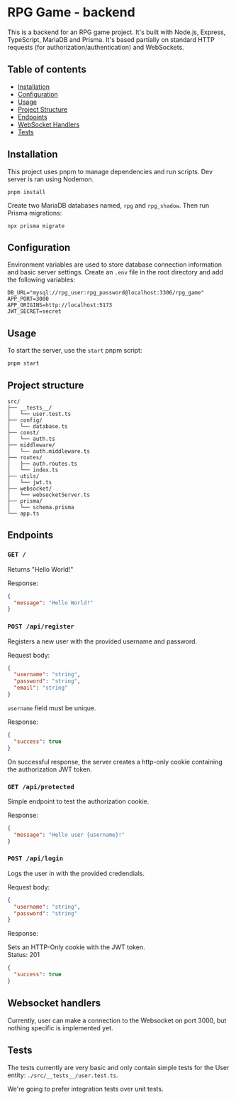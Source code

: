 # RPG Game - backend

This is a backend for an RPG game project. It's built with Node.js, Express, TypeScript, MariaDB and Prisma. It's based partially on standard HTTP requests (for authorization/authentication) and WebSockets.

## Table of contents

- [Installation](#installation)
- [Configuration](#configuration)
- [Usage](#usage)
- [Project Structure](#project-structure)
- [Endpoints](#endpoints)
- [WebSocket Handlers](#websocket-handlers)
- [Tests](#tests)

## Installation

This project uses pnpm to manage dependencies and run scripts. Dev server is ran using Nodemon.

```
pnpm install
```

Create two MariaDB databases named, `rpg` and `rpg_shadow`. Then run Prisma migrations:

```
npx prisma migrate
```

## Configuration

Environment variables are used to store database connection information and basic server settings. Create an `.env` file in the root directory and add the following variables:

```env
DB_URL="mysql://rpg_user:rpg_password@localhost:3306/rpg_game"
APP_PORT=3000
APP_ORIGINS=http://localhost:5173
JWT_SECRET=secret
```

## Usage

To start the server, use the `start` pnpm script:

```
pnpm start
```

## Project structure

```
src/
├── __tests__/
│   └── user.test.ts
├── config/
│   └── database.ts
├── const/
│   └── auth.ts
├── middleware/
│   └── auth.middleware.ts
├── routes/
│   ├── auth.routes.ts
│   └── index.ts
├── utils/
│   └── jwt.ts
├── websocket/
│   └── websocketServer.ts
├── prisma/
│   └── schema.prisma
└── app.ts
```

## Endpoints

### `GET /`

Returns "Hello World!"

Response:

```json
{
  "message": "Hello World!"
}
```

### `POST /api/register`

Registers a new user with the provided username and password.

Request body:

```json
{
  "username": "string",
  "password": "string",
  "email": "string"
}
```

`username` field must be unique.

Response:

```json
{
  "success": true
}
```

On successful response, the server creates a http-only cookie containing the authorization JWT token.

### `GET /api/protected`

Simple endpoint to test the authorization cookie.

Response:

```json
{
  "message": "Hello user {username}!"
}
```

### `POST /api/login`

Logs the user in with the provided credendials.

Request body:

```json
{
  "username": "string",
  "password": "string"
}
```

Response:

Sets an HTTP-Only cookie with the JWT token.  
Status: 201

```json
{
  "success": true
}
```

## Websocket handlers

Currently, user can make a connection to the Websocket on port 3000, but nothing specific is implemented yet.

## Tests

The tests currently are very basic and only contain simple tests for the User entity: `./src/__tests__/user.test.ts`.

We're going to prefer integration tests over unit tests.
